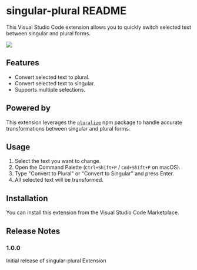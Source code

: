 # singular-plural README

This Visual Studio Code extension allows you to quickly switch selected text between singular and plural forms. 

![](https://github.com/desmondhiew00/vscode-singular-plural/images/demo.gif)

## Features
- Convert selected text to plural.
- Convert selected text to singular.
- Supports multiple selections.

## Powered by
This extension leverages the [`pluralize`](https://www.npmjs.com/package/pluralize) npm package to handle accurate transformations between singular and plural forms.

## Usage
1. Select the text you want to change.
2. Open the Command Palette (`Ctrl+Shift+P` / `Cmd+Shift+P` on macOS).
3. Type "Convert to Plural" or "Convert to Singular" and press Enter.
4. All selected text will be transformed.

## Installation
You can install this extension from the Visual Studio Code Marketplace.

## Release Notes

### 1.0.0

Initial release of singular-plural Extension
